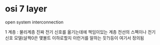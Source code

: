 # osi 7 layer

open system interconnection 

1 계층 : 물리계층
진짜 전기 신호를 옮기는데에 책임이있는 계층
전선의 스펙이나 전기신호 모델(살짝0은 몇볼트 이하로할지 이런거를 말하는 듯?)등이 여기서 정의됨